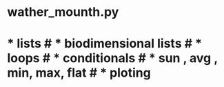 # wather_mounth.py
#  * lists #  * biodimensional lists #  * loops #  * conditionals #  * sun , avg , min, max, flat #  * ploting
